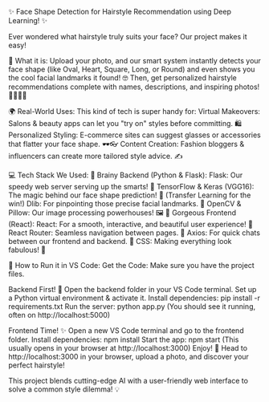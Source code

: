 ﻿✨ Face Shape Detection for Hairstyle Recommendation using Deep Learning! ✨

Ever wondered what hairstyle truly suits your face? Our project makes it easy!

📸 What it is:
Upload your photo, and our smart system instantly detects your face shape (like Oval, Heart, Square, Long, or Round) and even shows you the cool facial landmarks it found! 🤓 Then, get personalized hairstyle recommendations complete with names, descriptions, and inspiring photos! 💇‍♀️💇‍♂️


🌍 Real-World Uses:
This kind of tech is super handy for:
Virtual Makeovers: Salons & beauty apps can let you "try on" styles before committing. 🛍️
Personalized Styling: E-commerce sites can suggest glasses or accessories that flatter your face shape. 🕶️👓
Content Creation: Fashion bloggers & influencers can create more tailored style advice. ✍️


💻 Tech Stack We Used:
🧠 Brainy Backend (Python & Flask):
Flask: Our speedy web server serving up the smarts! 🚀
TensorFlow & Keras (VGG16): The magic behind our face shape prediction! 🤖 (Transfer Learning for the win!)
Dlib: For pinpointing those precise facial landmarks. 📍
OpenCV & Pillow: Our image processing powerhouses! 🖼️
🎨 Gorgeous Frontend (React):
React: For a smooth, interactive, and beautiful user experience! 🌟
React Router: Seamless navigation between pages. 🧭
Axios: For quick chats between our frontend and backend. 💬
CSS: Making everything look fabulous! 💅


🚀 How to Run it in VS Code:
Get the Code: Make sure you have the project files.

Backend First! 🐍
Open the backend folder in your VS Code terminal.
Set up a Python virtual environment & activate it.
Install dependencies: pip install -r requirements.txt
Run the server: python app.py (You should see it running, often on http://localhost:5000)

Frontend Time! ✨
Open a new VS Code terminal and go to the frontend folder.
Install dependencies: npm install
Start the app: npm start (This usually opens in your browser at http://localhost:3000)
Enjoy! 🎉 Head to http://localhost:3000 in your browser, upload a photo, and discover your perfect hairstyle!

This project blends cutting-edge AI with a user-friendly web interface to solve a common style dilemma! 💡
